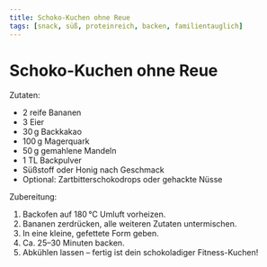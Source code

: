 ```yaml
---
title: Schoko-Kuchen ohne Reue
tags: [snack, süß, proteinreich, backen, familientauglich]
---
```


# Schoko-Kuchen ohne Reue

Zutaten:
- 2 reife Bananen
- 3 Eier
- 30 g Backkakao
- 100 g Magerquark
- 50 g gemahlene Mandeln
- 1 TL Backpulver
- Süßstoff oder Honig nach Geschmack
- Optional: Zartbitterschokodrops oder gehackte Nüsse

Zubereitung:
1. Backofen auf 180 °C Umluft vorheizen.
2. Bananen zerdrücken, alle weiteren Zutaten untermischen.
3. In eine kleine, gefettete Form geben.
4. Ca. 25–30 Minuten backen.
5. Abkühlen lassen – fertig ist dein schokoladiger Fitness-Kuchen!
